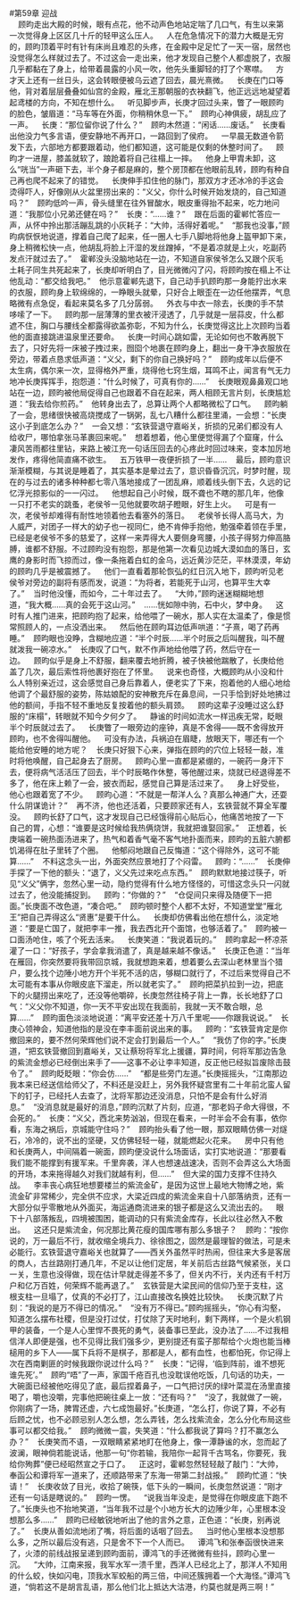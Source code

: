#第59章 迎战<br />    顾昀走出大殿的时候，眼有点花，他不动声色地站定喘了几口气，有生以来第一次觉得身上区区几十斤的轻甲这么压人。    人在危急情况下的潜力大概是无穷的，顾昀顶着平时有针有床尚且难忍的头疼，在金殿中足足忙了一天一宿，居然也没觉得怎么样就过去了。不过这会一走出来，他才发现自己整个人都虚脱了，衣服几乎都黏在了身上，给带着晨露的小风一吹，他先头重脚轻的打了个寒噤。    方才天上还有一丝日头，这会转眼便被乌云遮了回去，晨光熹微。    长庚在门口等他，背对着层层叠叠如仙宫的金殿，雁北王那朝服的衣袂翻飞，他正远远地凝望着起鸢楼的方向，不知在想什么。    听见脚步声，长庚才回过头来，瞥了一眼顾昀的脸色，皱眉道：“马车等在外面，你稍稍休息一下。”    顾昀心神俱疲，胡乱应了一声。    长庚：“那位留你说了什么？”    顾昀木然道：“闲话……废话。”    长庚看出他没力气多言语，便安静地不再开口，一路回到了侯府。    一早晨无数道令箭发下去，六部地方都要跟着动，他们都知道，这可能是仅剩的休整时间了。    顾昀才一进屋，膝盖就软了，踉跄着将自己往榻上一摔。    他身上甲胄未卸，这么“咣当”一声砸下去，半个身子都是麻的，整个房顶都在他眼前乱转，顾昀有种自己再也爬不起来了的错觉。    长庚伸手扣住他的脉门，那双方才还冰冷的手这会烫得吓人，好像刚从火盆里捞出来的：“义父，你什么时候开始发烧的，自己知道吗？”    顾昀低吟一声，骨头缝里在往外冒酸水，眼皮重得抬不起来，吃力地问道：“我那位小兄弟还健在吗？”    长庚：“……谁？”    跟在后面的霍郸忙答应一声，从怀中拎出那活蹦乱跳的小灰耗子：“大帅，活得好着呢。”    “那我也没事，”顾昀病恹恹地说道，撑着自己爬了起来，任一圈人七手八脚地将他身上盔甲卸下来，身上稍微松快一点，他胡乱将脸上汗湿的发丝蹭掉，“不是着凉就是上火，吃副药发点汗就过去了。”    霍郸没头没脑地站在一边，不知道自家侯爷怎么又跟个灰毛土耗子同生共死起来了，长庚却听明白了，目光微微闪了闪，将顾昀按在榻上不让他乱动：“都交给我吧。”    他示意霍郸先退下，自己动手扒顾昀那一身能拧出水来的衣服，顾昀身上软绵绵的，一睁眼头就晕，只好合上眼歪在一边任他摆弄，气息略微有点急促，看起来莫名多了几分孱弱。    外衣与中衣一除去，长庚的手不禁哆嗦了一下。    顾昀那一层薄薄的里衣被汗浸透了，几乎就是一层蒜皮，什么都遮不住，胸口与腰线全都露得欲盖弥彰，不知为什么，长庚觉得这比上次顾昀当着他的面直接跳进温泉里还要命。    长庚一时间心跳如雷，无论如何也不敢再脱下去了，只好先将一床被子拽过来，囫囵个地裹在顾昀身上，翻出一身干净衣服放在旁边，带着点恳求低声道：“义父，剩下的你自己换好吗？”    顾昀成年以后便不太生病，偶尔来一次，显得格外严重，烧得他七窍生烟，耳鸣不止，闻言有气无力地冲长庚挥挥手，抱怨道：“什么时候了，可真有你的……”    长庚眼观鼻鼻观口地站在一边，顾昀被他局促得自己也跟着不自在起来，两人相顾无言片刻，长庚尴尬道：“我去给你煎药。”    他转身出去了，总算让两个人都略微松了口气。    顾昀躺了一会，思绪很快被高烧搅成了一锅粥，乱七八糟什么都往里涌，一会想：“长庚这小子到底怎么办？”    一会又想：“玄铁营退守嘉峪关，折损的兄弟们都没有人给收尸，哪怕拿张马革裹回来呢。”    想着想着，他心里便觉得漏了个窟窿，什么凄风苦雨都往里钻，来路上被江充一句话压回去的心疼此时回过味来，变本加厉地发作，疼得他简直痛不欲生。    五万铁甲一夜便折损了一半……    最后，顾昀意识渐渐模糊，与其说是睡着了，其实基本是晕过去了，意识昏昏沉沉，时梦时醒，现在的与过去的诸多种种都七零八落地接成了一团乱麻，顺着线头倒下去，久远的记忆浮光掠影似的一一闪过。    他想起自己小时候，既不聋也不瞎的那几年，他像一只打不老实的跳蚤，老侯爷一见他就要吹胡子瞪眼，好生上火。    可是有一次，老侯爷却难得有耐性地领着他去看塞外的落日。    老侯爷长得人高马大，为人威严，对团子一样大的幼子也一视同仁，绝不肯伸手抱他，勉强牵着领在手里，已经是老侯爷不多的慈爱了，这样一来弄得大人要侧身弯腰，小孩子得努力伸高胳膊，谁都不舒服。不过顾昀没有抱怨，那是他第一次看见边城大漠如血的落日，玄鹰的身影时而飞掠而过，像一条拖着白虹的金乌，远近黄沙茫茫，平林漠漠，年幼的顾昀几乎是被震撼了。    他们一直看着那轮恢弘的红日沉入地下，顾昀听见老侯爷对旁边的副将有感而发，说道：“为将者，若能死于山河，也算平生大幸了。”    当时他没懂，而如今，二十年过去了。    “大帅，”顾昀迷迷糊糊地想道，“我大概……真的会死于这山河。”    ……恍如隙中驹，石中火，梦中身。    这时有人推门进来，把顾昀抱了起来，给他喂了一碗水，那人实在太温柔了，像是惯常照顾人的，一点没洒出来。    然后他在顾昀耳边低声哄道：“子熹，喝了药再睡。”    顾昀眼也没睁，含糊地应道：“半个时辰……半个时辰之后叫醒我，叫不醒就泼我一碗凉水。”    长庚叹了口气，默不作声地给他喂了药，然后守在一边。    顾昀似乎是身上不舒服，翻来覆去地折腾，被子快被他踹散了，长庚给他盖了几次，最后索性将他裹好抱在了怀里。    说来也奇怪，大概顾昀从小没和什么人特别亲近过，这会感觉自己身后靠着人，便老实了下来，抱着他的人细心地给他调了个最舒服的姿势，陈姑娘配的安神散充斥在鼻息间，一只手恰到好处地拂过他的额间，手指不轻不重地反复按着他的额头肩颈。    顾昀这辈子没睡过这么舒服的“床榻”，转眼就不知今夕何夕了。    静谧的时间如流水一样迅疾无常，眨眼半个时辰就过去了。    长庚瞥了一眼旁边的座钟，真是不舍得——既不舍得放开顾昀，也不舍得叫醒他。    可没有办法，兵祸迫在眉睫，放眼天下，哪还有一个能给他安睡的地方呢？    长庚只好狠下心来，弹指在顾昀的穴位上轻轻一敲，准时将他唤醒，自己起身去了厨房。    顾昀心里一直都是紧绷的，一碗药一身汗下去，便将病气活活压了回去，半个时辰略作休整，等他醒过来，烧就已经退得差不多了，他在床上赖了一会，披衣而起，感觉自己算是活过来了。    身上好受些，他心也跟着宽了不少。    顾昀心道：“不就是一帮洋人么？真那么神通广大，还耍什么阴谋诡计？”    再不济，他也还活着，只要顾家还有人，玄铁营就不算全军覆没。    顾昀长舒了口气，这才发现自己已经饿得前心贴后心，他痛苦地按了一下自己的胃，心想：“谁要是这时候给我热俩烧饼，我就把谁娶回家。”    正想着，长庚端着一碗热面汤进来了，热气和着香气毫不客气地扑面而来，顾昀的五脏六腑都饥渴得在肚子里转了个圈。    他郁闷地跟自己反悔道：“这个得除外，这可不能算……”    不料这念头一出，外面突然应景地打了个闷雷。    顾昀：“……”    长庚伸手探了一下他的额头：“退了，义父先过来吃点东西。”    顾昀默默地接过筷子，听见“义父”俩字，忽然心里一动，隐约觉得有什么地方怪怪的，可惜这念头只一闪就过去了，他没能捕捉到。    顾昀：“你做的？”    “仓促间只来得及随便下一把面。”长庚面不改色道，“凑合吧。”    顾昀顿时整个人都不太好，不知道堂堂“雁北王”把自己弄得这么“贤惠”是要干什么。    长庚却仿佛看出他在想什么，淡定地道：“要是亡国了，就把李丰一推，我去西北开个面馆，也够活着了。”    顾昀被一口面汤呛住，咳了个死去活来。    长庚笑道：“我说着玩的。”    顾昀拿起一杯凉茶灌了一口：“好孩子，学会拿我消遣了，真是越来越不像话。”    长庚正色道：“当年在雁回，你突然要将我带回京城，我就想跑来着，想着要么去深山老林里当个猎户，要么找个边陲小地方开个半死不活的店，够糊口就行了，不过后来觉得自己不太可能有本事从你眼皮底下溜走，所以就老实了。”    顾昀把菜扒拉到一边，把底下的火腿捞出来吃了，还没等他嚼碎，长庚忽然往椅子背上一靠，长长地舒了口气：“义父你不知道，你一天不平安出现在我面前，我就一天不敢合眼，总算……”    顾昀面色淡淡地说道：“离平安还差十万八千里呢——你跟我说说。”    长庚心领神会，知道他指的是没在李丰面前说出来的事。    顾昀：“玄铁营肯定是你撤回来的，要不然何荣辉他们说不定会打到最后一个人。”    “我仿了你的字。”长庚道，“把玄铁营撤回到嘉峪关，又让蔡玢将军北上援疆，算时间，何将军那边告急的紫流金想必已经倒出来手了——这事不必让李丰知道，反正他已经拟旨废除击鼓令了。”    顾昀眨眨眼：“你会仿……”    “都是些旁门左道。”长庚摇摇头，“江南那边我本来已经送信给师父了，不料还是没赶上，另外我怀疑宫里有二十年前北蛮人留下的钉子，已经托人去查了，沈将军那边还没消息，只怕不是会有什么好消息。”    “没消息就是最好的消息，”顾昀沉默了片刻，应道，“那老妈子命大得很，不会死的。”    长庚：“义父，西北来势汹汹，但现在看来，一时半会不会有事，依你看，东海之祸后，京城能守住吗？”    顾昀抬头看了他一眼，那双眼睛仿佛一对燧石，冷冷的，说不出的坚硬，又仿佛轻轻一碰，就能燃起火花来。    房中只有他和长庚两人，中间隔着一碗面，顾昀便没说什么场面话，实打实地说道：“那要看我们能不能撑到有援军来。千里奔袭，洋人也想速战速决，否则不会弄这么大场面的开场，本来拖得越久对我们就越有利，但……”    但大梁的国力支撑不住持久战。    李丰丧心病狂地想要楼兰的紫流金矿，是因为这世上最地大物博之地，紫流金矿非常稀少，完全供不应求，大梁近四成的紫流金来自十八部落纳贡，还有一大部分似乎零散地从外面买，海运通商流进来的银子都是这么又流出去的。    眼下十八部落叛乱，四境被围困，能调动的只有紫流金库存，长此以往必然入不敷出。    这还只是紫流金，何况那比黄花瘦的国库哪有那么多银子？    顾昀：“按你说的，万一最后不行，就收缩全境兵力、徐徐图之，固然是最理智的做法，可是未必能行。玄铁营退守嘉峪关也就算了——西关外虽然平时热闹，但往来大多是客居的商人，古丝路刚打通几年，不足以让他们定居，年关前后古丝路气候紧张，关口一关，生意也没得做，现在估计早就走得差不多了，但关内不行，关内还有千村万户和亿万百姓，何荣辉不能再退了。”    玄铁营是大梁民间的信仰乃至于支柱，这根支柱一旦塌了，仗真的不必打了，江山直接改名换姓比较快。    长庚沉默了片刻：“我说的是万不得已的情况。”    “没有万不得已。”顾昀摇摇头，“你心有沟壑，知道怎么摆布社稷，但是没打过仗，打仗除了天时地利，剩下两样，一个是火机钢甲的装备，一个是人心里悍不畏死的勇气，装备事已至此，没办法了……不过我相信洋人即便是强，也不见得比我们强多少，更别提还有蛮子那帮给个火炮也能当棒槌用的乡下人——属下兵将不是棋子，那都是人，都有血性，也都怕死，你记得上次在西南剿匪的时候我跟你说过什么吗？”    长庚：“记得，‘临到阵前，谁不想死谁先死’。”    顾昀“唔”了一声，家国千疮百孔也没耽误他吃饭，几句话的功夫，一大碗面已经被他吃得见了底，最后捏着鼻子，一口气把讨厌的绿叶菜混在汤里直接喝了，嚼也没嚼，完事他把碗往桌上一放：“还有吗？”    “没了，我就做了一碗，你刚病了一场，脾胃还虚，六七成饱最好。”长庚道，“怎么打，你说了算，不必有后顾之忧，也不必顾忌别人怎么想，怎么弄钱，怎么找紫流金，怎么分化布局这些事可以都交给我。”    顾昀微微一震，失笑道：“什么都我说了算吗？打不赢怎么办？”    长庚笑而不语，一双眼睛紧紧地盯在他身上，像一潭静谧的水，忽而起了波澜，眼神倘若能说话，他那一句“你若输，我陪你一起背千古骂名，你要死，我给你殉葬”便已经昭然宣之于口了。    正这时，霍郸忽然轻轻敲了敲门：“大帅，奉函公和谭将军一道来了，还顺路带来了东海一带第二封战报。”    顾昀忙道：“快请！”    长庚收敛了目光，收拾了碗筷，低下头的一瞬间，长庚忽然说道：“刚才还有一句话是瞎说的。”    顾昀一愣。    “说我当年没走，是觉得在你眼皮底下跑不了。”长庚头也不抬地笑道，“当年我不过是个小地方长大的边陲少年，心里根本没想那么多……”    顾昀已经敏锐地听出了他的言外之意，正色道：“长庚，别再说了。”    长庚从善如流地闭了嘴，将后面的话咽了回去。    当时他心里根本没想那么多，之所以最后没有逃，只是舍不下一个人而已。    谭鸿飞和张奉函很快进来了，火漆的前线战报呈递到顾昀面前，谭鸿飞的手还微微有些抖，顾昀心里一沉。    “大帅，江南来报，我军水军一溃千里，西洋人已经北上了，那洋人不知用的什么蛟，快如闪电，顶我水军蛟船的两三倍，中间还簇拥着一个大海怪。”谭鸿飞道，“倘若这不是胡言乱语，那么他们北上抵达大沽港，约莫也就是两三啊！”